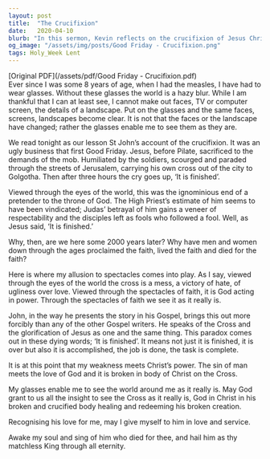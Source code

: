```yaml
---
layout: post
title:  "The Crucifixion"
date:   2020-04-10
blurb: "In this sermon, Kevin reflects on the crucifixion of Jesus Christ, drawing parallels between the clarity that glasses bring to vision and the clarity that faith brings to understanding the significance of the crucifixion. He emphasizes that while the world may see the crucifixion as a victory of hate and ugliness over love, through the lens of faith, it is seen as God acting in power."
og_image: "/assets/img/posts/Good Friday - Crucifixion.png"
tags: Holy_Week Lent
---
```

[Original PDF](/assets/pdf/Good Friday - Crucifixion.pdf)    
Ever since I was some 8 years of age, when I had the measles, I have had to wear glasses. Without these glasses the world is a hazy blur. While I am thankful that I can at least see, I cannot make out faces, TV or computer screen, the details of a landscape. Put on the glasses and the same faces, screens, landscapes become clear. It is not that the faces or the landscape have changed; rather the glasses enable me to see them as they are.

We read tonight as our lesson St John’s account of the crucifixion. It was an ugly business that first Good Friday. Jesus, before Pilate, sacrificed to the demands of the mob. Humiliated by the soldiers, scourged and paraded through the streets of Jerusalem, carrying his own cross out of the city to Golgotha. Then after three hours the cry goes up, ‘It is finished’.

Viewed through the eyes of the world, this was the ignominious end of a pretender to the throne of God. The High Priest’s estimate of him seems to have been vindicated; Judas’ betrayal of him gains a veneer of respectability and the disciples left as fools who followed a fool. Well, as Jesus said, ‘It is finished.’

Why, then, are we here some 2000 years later? Why have men and women down through the ages proclaimed the faith, lived the faith and died for the faith?

Here is where my allusion to spectacles comes into play. As I say, viewed through the eyes of the world the cross is a mess, a victory of hate, of ugliness over love. Viewed through the spectacles of faith, it is God acting in power. Through the spectacles of faith we see it as it really is.

John, in the way he presents the story in his Gospel, brings this out more forcibly than any of the other Gospel writers. He speaks of the Cross and the glorification of Jesus as one and the same thing. This paradox comes out in these dying words; ‘It is finished’. It means not just it is finished, it is over but also it is accomplished, the job is done, the task is complete.

It is at this point that my weakness meets Christ’s power. The sin of man meets the love of God and it is broken in body of Christ on the Cross.

My glasses enable me to see the world around me as it really is. May God grant to us all the insight to see the Cross as it really is, God in Christ in his broken and crucified body healing and redeeming his broken creation.

Recognising his love for me, may I give myself to him in love and service.

Awake my soul and sing of him who died for thee, and hail him as thy matchless King through all eternity.
